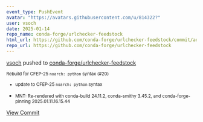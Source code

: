 ```yaml
---
event_type: PushEvent
avatar: "https://avatars.githubusercontent.com/u/814322?"
user: vsoch
date: 2025-01-14
repo_name: conda-forge/urlchecker-feedstock
html_url: https://github.com/conda-forge/urlchecker-feedstock/commit/ad6a4becdd7150d90bdc362dc527438a9821dbbe
repo_url: https://github.com/conda-forge/urlchecker-feedstock
---
```


<a href='https://github.com/vsoch' target='_blank'>vsoch</a> pushed to <a href='https://github.com/conda-forge/urlchecker-feedstock' target='_blank'>conda-forge/urlchecker-feedstock</a>

<small>Rebuild for CFEP-25 `noarch: python` syntax (#20)

* update to CFEP-25 `noarch: python` syntax

* MNT: Re-rendered with conda-build 24.11.2, conda-smithy 3.45.2, and conda-forge-pinning 2025.01.11.16.15.44</small>

<a href='https://github.com/conda-forge/urlchecker-feedstock/commit/ad6a4becdd7150d90bdc362dc527438a9821dbbe' target='_blank'>View Commit</a>